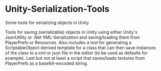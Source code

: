 # Unity-Serialization-Tools
Some tools for serializing objects in Unity

Tools for saving (serializable) objects in Unity using either Unity's JsonUtility or .Net XML-Serialization and saving/loading them from PlayerPrefs or Resources. Also includes a tool for generating a ScriptableObject-derived template for a class that can then save instances of the class to a xml or json file in the editor (to be used as defaults for example). Last but not at least a script that saves/loads textures from PlayerPrefs as a base64-encoded string.
